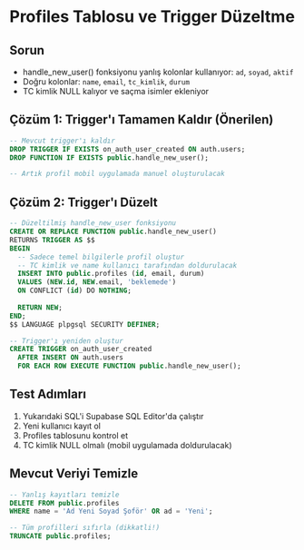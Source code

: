 # Profiles Tablosu ve Trigger Düzeltme

## Sorun
- handle_new_user() fonksiyonu yanlış kolonlar kullanıyor: `ad`, `soyad`, `aktif`
- Doğru kolonlar: `name`, `email`, `tc_kimlik`, `durum`
- TC kimlik NULL kalıyor ve saçma isimler ekleniyor

## Çözüm 1: Trigger'ı Tamamen Kaldır (Önerilen)

```sql
-- Mevcut trigger'ı kaldır
DROP TRIGGER IF EXISTS on_auth_user_created ON auth.users;
DROP FUNCTION IF EXISTS public.handle_new_user();

-- Artık profil mobil uygulamada manuel oluşturulacak
```

## Çözüm 2: Trigger'ı Düzelt

```sql
-- Düzeltilmiş handle_new_user fonksiyonu
CREATE OR REPLACE FUNCTION public.handle_new_user()
RETURNS TRIGGER AS $$
BEGIN
  -- Sadece temel bilgilerle profil oluştur
  -- TC kimlik ve name kullanıcı tarafından doldurulacak
  INSERT INTO public.profiles (id, email, durum)
  VALUES (NEW.id, NEW.email, 'beklemede')
  ON CONFLICT (id) DO NOTHING;
  
  RETURN NEW;
END;
$$ LANGUAGE plpgsql SECURITY DEFINER;

-- Trigger'ı yeniden oluştur
CREATE TRIGGER on_auth_user_created
  AFTER INSERT ON auth.users
  FOR EACH ROW EXECUTE FUNCTION public.handle_new_user();
```

## Test Adımları

1. Yukarıdaki SQL'i Supabase SQL Editor'da çalıştır
2. Yeni kullanıcı kayıt ol
3. Profiles tablosunu kontrol et
4. TC kimlik NULL olmalı (mobil uygulamada doldurulacak)

## Mevcut Veriyi Temizle

```sql
-- Yanlış kayıtları temizle
DELETE FROM public.profiles 
WHERE name = 'Ad Yeni Soyad Şoför' OR ad = 'Yeni';

-- Tüm profilleri sıfırla (dikkatli!)
TRUNCATE public.profiles;
```
